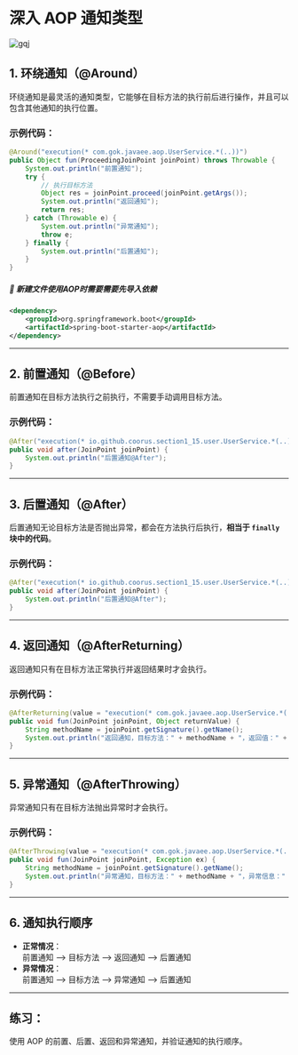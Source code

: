 # 深入 AOP 通知类型
![gqj](../Source/attachments/gqj.jpg)
## 1. 环绕通知（@Around）

环绕通知是最灵活的通知类型，它能够在目标方法的执行前后进行操作，并且可以包含其他通知的执行位置。

### 示例代码：

```java
@Around("execution(* com.gok.javaee.aop.UserService.*(..))")
public Object fun(ProceedingJoinPoint joinPoint) throws Throwable {
    System.out.println("前置通知");
    try {
        // 执行目标方法
        Object res = joinPoint.proceed(joinPoint.getArgs());
        System.out.println("返回通知");
        return res;
    } catch (Throwable e) {
        System.out.println("异常通知");
        throw e;
    } finally {
        System.out.println("后置通知");
    }
}
```
##### **💎 新建文件使用AOP时需要需要先导入依赖**
```xml
<dependency>  
    <groupId>org.springframework.boot</groupId>  
    <artifactId>spring-boot-starter-aop</artifactId>  
</dependency>
```
---

## 2. 前置通知（@Before）

前置通知在目标方法执行之前执行，不需要手动调用目标方法。

### 示例代码：

```java
@After("execution(* io.github.coorus.section1_15.user.UserService.*(..))")  
public void after(JoinPoint joinPoint) {  
    System.out.println("后置通知@After");  
}
```

---

## 3. 后置通知（@After）

后置通知无论目标方法是否抛出异常，都会在方法执行后执行，**相当于 `finally` 块中的代码**。

### 示例代码：

```java
@After("execution(* io.github.coorus.section1_15.user.UserService.*(..))")  
public void after(JoinPoint joinPoint) {  
    System.out.println("后置通知@After");  
}
```

---

## 4. 返回通知（@AfterReturning）

返回通知只有在目标方法正常执行并返回结果时才会执行。

### 示例代码：

```java
@AfterReturning(value = "execution(* com.gok.javaee.aop.UserService.*(..))", returning = "returnValue")
public void fun(JoinPoint joinPoint, Object returnValue) {
    String methodName = joinPoint.getSignature().getName();
    System.out.println("返回通知，目标方法：" + methodName + "，返回值：" + returnValue);
}
```

---

## 5. 异常通知（@AfterThrowing）

异常通知只有在目标方法抛出异常时才会执行。

### 示例代码：

```java
@AfterThrowing(value = "execution(* com.gok.javaee.aop.UserService.*(..))", throwing = "ex")
public void fun(JoinPoint joinPoint, Exception ex) {
    String methodName = joinPoint.getSignature().getName();
    System.out.println("异常通知，目标方法：" + methodName + "，异常信息：" + ex.getMessage());
}
```

---

## 6. 通知执行顺序

- **正常情况**：  
  前置通知 --> 目标方法 --> 返回通知 --> 后置通知
- **异常情况**：  
  前置通知 --> 目标方法 --> 异常通知 --> 后置通知

---

## 练习：

使用 AOP 的前置、后置、返回和异常通知，并验证通知的执行顺序。